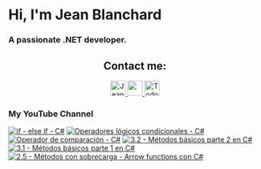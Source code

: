    # Hi, I'm Jean Blanchard
### A passionate .NET developer.



<h2 align="center">Contact me:</h2>

<p align="center">
  <a href="https://www.linkedin.com/in/jeanpblanchard/">
    <img src="https://www.vectorlogo.zone/logos/linkedin/linkedin-icon.svg" alt="Jean Blanchard's LinkedIn Profile" height="30" width="30">
  </a>
      <a href="mailto:ijeanpierrebp@gmail.com">
    <img src="https://www.vectorlogo.zone/logos/gmail/gmail-icon.svg" height="30" width="30">
  </a>
  <a href="https://www.youtube.com/@todoconnet">
    <img src="https://www.vectorlogo.zone/logos/youtube/youtube-icon.svg" alt="Todo con .NET YouTube Channel" height="30" width="30">
  </a>
  


</p>


### My YouTube Channel
<!-- BEGIN YOUTUBE-CARDS -->
[![if - else if - C#](https://ytcards.demolab.com/?id=H0ldX82Eqbk&title=if+-+else+if+-+C%23&lang=en&timestamp=1727197219&background_color=%230d1117&title_color=%23ffffff&stats_color=%23dedede&max_title_lines=1&width=250&border_radius=5 "if - else if - C#")](https://www.youtube.com/watch?v=H0ldX82Eqbk)
[![Operadores lógicos condicionales - C#](https://ytcards.demolab.com/?id=wYWd9RwK83w&title=Operadores+l%C3%B3gicos+condicionales+-+C%23&lang=en&timestamp=1727105460&background_color=%230d1117&title_color=%23ffffff&stats_color=%23dedede&max_title_lines=1&width=250&border_radius=5 "Operadores lógicos condicionales - C#")](https://www.youtube.com/watch?v=wYWd9RwK83w)
[![Operador de comparación - C#](https://ytcards.demolab.com/?id=-g5U3ggk6k8&title=Operador+de+comparaci%C3%B3n+-+C%23&lang=en&timestamp=1727061279&background_color=%230d1117&title_color=%23ffffff&stats_color=%23dedede&max_title_lines=1&width=250&border_radius=5 "Operador de comparación - C#")](https://www.youtube.com/watch?v=-g5U3ggk6k8)
[![3.2 - Métodos básicos parte 2 en C#](https://ytcards.demolab.com/?id=OgYEIJPPvJk&title=3.2+-+M%C3%A9todos+b%C3%A1sicos+parte+2+en+C%23&lang=en&timestamp=1727014502&background_color=%230d1117&title_color=%23ffffff&stats_color=%23dedede&max_title_lines=1&width=250&border_radius=5 "3.2 - Métodos básicos parte 2 en C#")](https://www.youtube.com/watch?v=OgYEIJPPvJk)
[![3.1 - Métodos básicos parte 1 en C#](https://ytcards.demolab.com/?id=zmClnzN40JA&title=3.1+-+M%C3%A9todos+b%C3%A1sicos+parte+1+en+C%23&lang=en&timestamp=1726891247&background_color=%230d1117&title_color=%23ffffff&stats_color=%23dedede&max_title_lines=1&width=250&border_radius=5 "3.1 - Métodos básicos parte 1 en C#")](https://www.youtube.com/watch?v=zmClnzN40JA)
[![2.5 - Métodos con sobrecarga - Arrow functions con C#](https://ytcards.demolab.com/?id=Ij9txhZvc08&title=2.5+-+M%C3%A9todos+con+sobrecarga+-+Arrow+functions+con+C%23&lang=en&timestamp=1726807498&background_color=%230d1117&title_color=%23ffffff&stats_color=%23dedede&max_title_lines=1&width=250&border_radius=5 "2.5 - Métodos con sobrecarga - Arrow functions con C#")](https://www.youtube.com/watch?v=Ij9txhZvc08)
<!-- END YOUTUBE-CARDS -->
